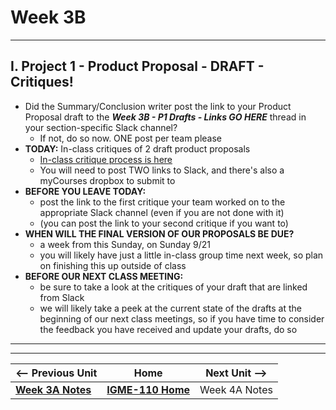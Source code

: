 # Week 3B

---

## I. Project 1 - Product Proposal - DRAFT - Critiques!

- Did the Summary/Conclusion writer post the link to your Product Proposal draft to the ***Week 3B - P1 Drafts - Links GO HERE*** thread in your section-specific Slack channel?
  - If not, do so now. ONE post per team please
- **TODAY:** In-class critiques of 2 draft product proposals
  - [In-class critique process is here](../documents/p1-draft-peer-eval.md)
  - You will need to post TWO links to Slack, and there's also a myCourses dropbox to submit to
- **BEFORE YOU LEAVE TODAY:**
  - post the link to the first critique your team worked on to the appropriate Slack channel (even if you are not done with it)
  - (you can post the link to your second critique if you want to)
- **WHEN WILL THE FINAL VERSION OF OUR PROPOSALS BE DUE?**
  - a week from this Sunday, on Sunday 9/21
  - you will likely have just a little in-class group time next week, so plan on finishing this up outside of class
- **BEFORE OUR NEXT CLASS MEETING:**
  - be sure to take a look at the critiques of your draft that are linked from Slack
  - we will likely take a peek at the current state of the drafts at the beginning of our next class meetings, so if you have time to consider the feedback you have received and update your drafts, do so



---
---

| <-- Previous Unit | Home | Next Unit -->
| --- | --- | --- 
|   [**Week 3A Notes**](3A.md)  |  [**IGME-110 Home**](../) | Week 4A Notes
